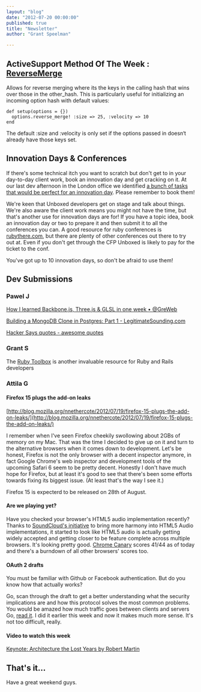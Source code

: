 ```yaml
---
layout: "blog"
date: "2012-07-20 00:00:00"
published: true
title: "Newsletter"
author: "Grant Speelman"

---
```


## ActiveSupport Method Of The Week : [ReverseMerge](http://as.rubyonrails.org/classes/ActiveSupport/CoreExtensions/Hash/ReverseMerge.html)

Allows for reverse merging where its the keys in the calling hash that wins over those in the other_hash. This is particularly useful for initializing an incoming option hash with default values:

    def setup(options = {})
      options.reverse_merge! :size => 25, :velocity => 10
    end

The default :size and :velocity is only set if the options passed in doesn‘t already have those keys set.


## Innovation Days & Conferences

If there's some technical itch you want to scratch but don't get to in your day-to-day client work, book an innovation day and get cracking on it.  At our last dev afternoon in the London office we identified [a bunch of tasks that would be perfect for an innovation day](https://wiki.unboxedconsulting.com/wiki/Dev_Day#Not_Done).  Please remember to book them!

We're keen that Unboxed developers get on stage and talk about things.  We're also aware the client work means you might not have the time, but that's another use for innovation days are for!  If you have a topic idea, book an innovation day or two to prepare it and then submit it to all the conferences you can.  A good resource for ruby conferences is [rubythere.com](http://rubythere.com/), but there are plenty of other conferences out there to try out at.  Even if you don't get through the CFP Unboxed is likely to pay for the ticket to the conf.

You've got up to 10 innovation days, so don't be afraid to use them!

## Dev Submissions

### Pawel J

[How I learned Backbone.js, Three.js & GLSL in one week • @GreWeb](http://blog.greweb.fr/2012/07/how-i-learned-backbone-js-three-js-glsl-in-one-week/?utm_source=javascriptweekly&utm_medium=email)

[Building a MongoDB Clone in Postgres: Part 1 - LegitimateSounding.com](http://legitimatesounding.com/blog/building_a_mongodb_clone_in_postgres_part_1.html)

[Hacker Says quotes - awesome quotes](http://hackersays.com/2f2a78)

### Grant S

The [Ruby Toolbox](http://ruby-toolbox.com/) is another invaluable resource for Ruby and Rails developers

### Attila G

#### Firefox 15 plugs the add-on leaks
[http://blog.mozilla.org/nnethercote/2012/07/19/firefox-15-plugs-the-add-on-leaks/](http://blog.mozilla.org/nnethercote/2012/07/19/firefox-15-plugs-the-add-on-leaks/)

I remember when I've seen Firefox cheekily swollowing about 2GBs of memory on my Mac. That was the time I decided to give up on it and turn to the alternative browsers when it comes down to development. Let's be honest, Firefox is not the only browser with a decent inspector anymore, in fact Google Chrome's web inspector and development tools of the upcoming Safari 6 seem to be pretty decent. Honestly I don't have much hope for Firefox, but at least it's good to see that there's been some efforts towards fixing its biggest issue. (At least that's the way I see it.)

Firefox 15 is expecterd to be released on 28th of August.

#### Are we playing yet?

Have you checked your browser's HTML5 audio implementation recently? Thanks to [SoundCloud's initiative](http://areweplayingyet.org/) to bring more harmony into HTML5 Audio implementations, it started to look like HTML5 audio is actually getting widely accepted and getting closer to be  feature complete across multiple browsers. It's looking pretty good. [Chrome Canary](https://tools.google.com/dlpage/chromesxs/) scores 41/44 as of today and there's a burndown of all other browsers' scores too.

#### OAuth 2 drafts

You must be familiar with Github or Facebook authentication. But do you know how that actually works?

Go, scan through the draft to get a better understanding what the security implications are and how this protocol solves the most common problems. You would be amazed how much traffic goes between clients and servers Go, [read it](http://tools.ietf.org/html/draft-ietf-oauth-v2-30). I did it earlier this week and now it makes much more sense. It's not too difficult, really.

#### Video to watch this week

[Keynote: Architecture the Lost Years by Robert Martin](http://www.youtube.com/watch?v=WpkDN78P884)

## That's it...

Have a great weekend guys.
